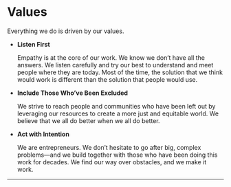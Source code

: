 # Values

Everything we do is driven by our values.

*   **Listen First**

    Empathy is at the core of our work. We know we don’t have all the answers. We listen carefully and try our best to understand and meet people where they are today. Most of the time, the solution that we think would work is different than the solution that people would use.



*   **Include Those Who’ve Been Excluded**

    We strive to reach people and communities who have been left out by leveraging our resources to create a more just and equitable world. We believe that we all do better when we all do better.



*   **Act with Intention**

    We are entrepreneurs. We don’t hesitate to go after big, complex problems—and we build together with those who have been doing this work for decades. We find our way over obstacles, and we make it work.

****
